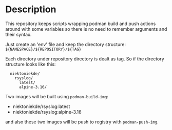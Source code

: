 # Description
This repository keeps scripts wrapping podman build and push
actions around with some variables so there is no need to
remember arguments and their syntax.

Just create an 'env' file and keep the directory structure:
`${NAMESPACE}/${REPOSITORY}/${TAG}`

Each directory under repository directory is dealt as tag.
So if the directory structure looks like this:
```
  niektoniekde/
    rsyslog/
      latest/
      alpine-3.16/
```

Two images will be built using `podman-build-img`:
* niektoniekde/rsyslog:latest
* niektoniekde/rsyslog:alpine-3.16

and also these two images will be push to registry
with `podman-push-img`.
